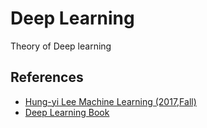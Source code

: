 # Deep Learning

Theory of Deep learning

## References

* [Hung-yi Lee Machine Learning (2017,Fall)](http://speech.ee.ntu.edu.tw/~tlkagk/courses_ML17_2.html)
* [Deep Learning Book](https://github.com/exacity/deeplearningbook-chinese)
